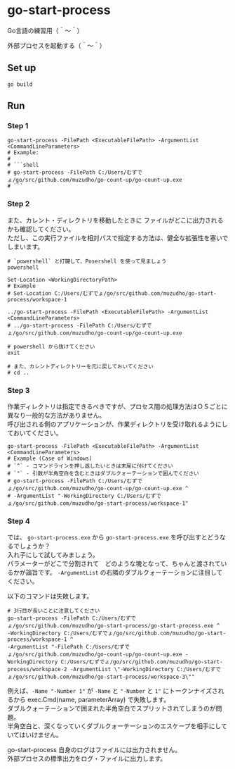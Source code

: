 # go-start-process

Go言語の練習用（＾～＾）  

外部プロセスを起動する（＾～＾）  

## Set up

```console
go build
```

## Run

### Step 1

```shell
go-start-process -FilePath <ExecutableFilePath> -ArgumentList <CommandLineParameters>
# Example:
#
# ```shell
# go-start-process -FilePath C:/Users/むずでょ/go/src/github.com/muzudho/go-count-up/go-count-up.exe
# ```
```

### Step 2

また、カレント・ディレクトリを移動したときに ファイルがどこに出力されるかも確認してください。  
ただし、この実行ファイルを相対パスで指定する方法は、健全な拡張性を塞いでしまいます。  

```shell
# `powershell` と打鍵して、Posershell を使って見ましょう
powershell

Set-Location <WorkingDirectoryPath>
# Example
# Set-Location C:/Users/むずでょ/go/src/github.com/muzudho/go-start-process/workspace-1

../go-start-process -FilePath <ExecutableFilePath> -ArgumentList <CommandLineParameters>
# ../go-start-process -FilePath C:/Users/むずでょ/go/src/github.com/muzudho/go-count-up/go-count-up.exe

# powershell から抜けてください
exit

# また、カレントディレクトリーを元に戻しておいてください
# cd ..
```

### Step 3

作業ディレクトリは指定できるべきですが、プロセス間の処理方法はＯＳごとに異なり一般的な方法がありません。  
呼び出される側のアプリケーションが、作業ディレクトリを受け取れるようにしておいてください。  

```shell
go-start-process -FilePath <ExecutableFilePath> -ArgumentList <CommandLineParameters>
# Example (Case of Windows)
# `^` - コマンドラインを押し返したいときは末尾に付けてください
# `"` - 引数が半角空白を含むときはダブルクォーテーションで囲んでください
# go-start-process -FilePath C:/Users/むずでょ/go/src/github.com/muzudho/go-count-up/go-count-up.exe ^
# -ArgumentList "-WorkingDirectory C:/Users/むずでょ/go/src/github.com/muzudho/go-start-process/workspace-1"
```

### Step 4

では、 `go-start-process.exe` から `go-start-process.exe` を呼び出すとどうなるでしょうか？  
入れ子にして試してみましょう。  
パラメーターがどこで分割されて　どのような塊となって、ちゃんと渡されているかが論旨です。 `-ArgumentList` の右隣のダブルクォーテーションに注目してください。  

以下のコマンドは失敗します。  

```shell
# 3行目が長いことに注意してください
go-start-process -FilePath C:/Users/むずでょ/go/src/github.com/muzudho/go-start-process/go-start-process.exe ^
-WorkingDirectory C:/Users/むずでょ/go/src/github.com/muzudho/go-start-process/workspace-1 ^
-ArgumentList "-FilePath C:/Users/むずでょ/go/src/github.com/muzudho/go-count-up/go-count-up.exe -WorkingDirectory C:/Users/むずでょ/go/src/github.com/muzudho/go-start-process/workspace-2 -ArgumentList \"-WorkingDirectory C:/Users/むずでょ/go/src/github.com/muzudho/go-start-process/workspace-3\""
```

例えば、`-Name "-Number 1"` が `-Name` と `"-Number` と `1"` にトークンナイズされるから exec.Cmd(name, parameterArray) で失敗します。  
ダブルクォーテーションで囲まれた半角空白でスプリットされてしまうのが問題。  
半角空白と、深くなっていくダブルクォーテーションのエスケープを相手にしていてはいけません。  

go-start-process 自身のログはファイルには出力されません。  
外部プロセスの標準出力をログ・ファイルに出力します。  
